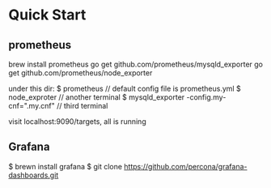 # Quick Start

## prometheus
brew install prometheus
go get github.com/prometheus/mysqld_exporter
go get github.com/prometheus/node_exporter

under this dir:
$ prometheus // default config file is prometheus.yml
$ node_exproter // another terminal
$ mysqld_exporter -config.my-cnf=".my.cnf" // third terminal

visit localhost:9090/targets, all is running


## Grafana
$ brewn install grafana
$ git clone https://github.com/percona/grafana-dashboards.git

